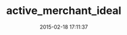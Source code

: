 ---
layout: post
title:  "active_merchant_ideal"
repo:   "dovadi/active_merchant_ideal"
date:   2015-02-18 17:11:37
gemurl: http://github.com/dovadi/active_merchant_ideal
---